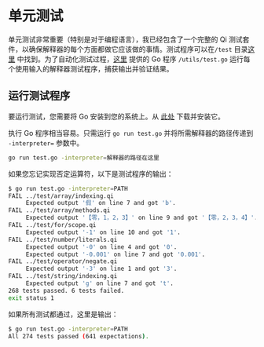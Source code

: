 # 单元测试
单元测试非常重要（特别是对于编程语言），我已经包含了一个完整的 Qi 测试套件，以确保解释器的每个方面都做它应该做的事情。测试程序可以在```/test``` 目录[这里](https://github.com/AnonymousAAArdvark/qi/tree/master/test) 中找到。为了自动化测试过程，[这里](https://github.com/AnonymousAAArdvark/qi/blob/master/utils/test.go) 提供的 Go 程序 ```/utils/test.go``` 运行每个使用输入的解释器测试程序，捕获输出并验证结果。
## 运行测试程序
要运行测试，您需要将 Go 安装到您的系统上。从 [此处](https://go.dev/doc/install) 下载并安装它。

执行 Go 程序相当容易。只需运行 ```go run test.go``` 并将所需解释器的路径传递到 ```-interpreter=``` 参数中。
```bash
go run test.go -interpreter=解释器的路径在这里
```
如果您忘记实现否定运算符，以下是测试程序的输出：
```bash
$ go run test.go -interpreter=PATH
FAIL ../test/array/indexing.qi
     Expected output '假' on line 7 and got 'b'.
FAIL ../test/array/methods.qi
     Expected output '【零，1，2，3】' on line 9 and got '【零，2，3，4】'.
FAIL ../test/for/scope.qi
     Expected output '-1' on line 10 and got '1'.
FAIL ../test/number/literals.qi
     Expected output '-0' on line 4 and got '0'.
     Expected output '-0.001' on line 7 and got '0.001'.
FAIL ../test/operator/negate.qi
     Expected output '-3' on line 1 and got '3'.
FAIL ../test/string/indexing.qi
     Expected output 'g' on line 7 and got 't'.
268 tests passed. 6 tests failed.
exit status 1
```
如果所有测试都通过，这里是输出：
```bash
$ go run test.go -interpreter=PATH
All 274 tests passed (641 expectations).
```